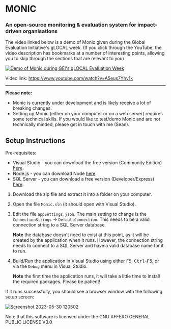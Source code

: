 # MONIC
### An open-source monitoring & evaluation system for impact-driven organisations

The video linked below is a demo of Monic given during the Global Evaluation Initiative's gLOCAL week. (If you click through the YouTube, the video description has bookmarks at a number of interesting points, allowing you to skip through the sections that are relevant to you)

[![Demo of Monic during GEI's gLOCAL Evaluation Week](https://github.com/capesean/MONIC/assets/642609/3d1f66ad-efb9-461b-b941-a1a21de7d04a)](https://www.youtube.com/watch?v=A5eus7Yhv1k)

Video link: https://www.youtube.com/watch?v=A5eus7Yhv1k

-----

**Please note:**
- Monic is currently under development and is likely receive a lot of breaking changes.
- Setting up Monic (either on your computer or on a web server) requires some technical skills. If you would like to test/demo Monic and are not technically minded, please get in touch with me (Sean).


## Setup Instructions
Pre-requisites:
- Visual Studio - you can download the free version (Community Edition) [here](https://visualstudio.microsoft.com/downloads/).
- Node.js - you can download Node [here](https://nodejs.org/en/download).
- SQL Server - you can download a free version (Developer/Express) [here](https://www.microsoft.com/en-us/sql-server/sql-server-downloads).

1. Download the zip file and extract it into a folder on your computer.
2. Open the file `Monic.sln` (it should open with Visual Studio).
3. Edit the file `appSettings.json`. The main setting to change is the `ConnectionStrings` -> `DefaultConnection`. This needs to be a valid connection string to a SQL Server database.

   **Note** the database doesn't need to exist at this point, as it will be created by the application when it runs. However, the connection string needs to connect to a SQL Server and have a valid database name for it to run.
4. Build/Run the application in Visual Studio using either <kbd>F5</kbd>, <kbd>Ctrl</kbd>-<kbd>F5</kbd>, or via the `Debug` menu in Visual Studio.

   **Note** the first time the application runs, it will take a little time to install the required packages. Please be patient!
   
If it runs successfully, you should see a browser window with the following setup screen:

![Screenshot 2023-05-30 120502](https://github.com/capesean/MONIC/assets/642609/2cab705e-6d79-4ec3-b14c-d9efa70ec83d)

Note that this software is licensed under the GNU AFFERO GENERAL PUBLIC LICENSE V3.0

